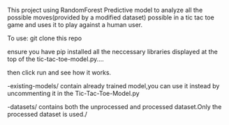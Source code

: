 This project using RandomForest Predictive model to 
analyze all the possible moves(provided by a modified dataset)  possible in a tic tac toe game
and uses it to play against a human user.

To use:
git clone this repo

ensure you have pip installed all the neccessary libraries displayed at the top of the tic-tac-toe-model.py....

then click run and see how it works.


-existing-models/ contain already trained model,you can use it instead by uncommenting it in the Tic-Tac-Toe-Model.py

-datasets/ contains both the unprocessed and processed dataset.Only the processed dataset is used./
